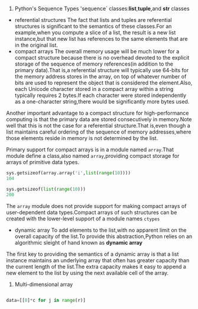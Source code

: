 1. Python's Sequence Types
'sequence` classes:**list**,**tuple**,and **str** classes
- referential structures
The fact that lists and tuples are referential structures is significant to the semantics of these classes.For an example,when you compute a slice of a list, the result is a new list instance,but that new list has references to the same elements that are in the original list.
- compact arrays
The overall memory usage will be much lower for a compact structure because there is no overhead devoted to the explicit storage of the sequence of memory references(in addition to the primary data).That is,a referential structure will typically use 64-bits for the memory address stores in the array, on top of whatever number of bits are used to represent the object that is considered the element.Also, each Unicode character stored in a compact array within a string typically requires 2 bytes.If each character were stored independently as a one-character string,there would be significantly more bytes used.

Another important advantage to a compact structure for high-performance computing is that the primary data are stored consecutively in memory.Note well that this is not the case for a referential structure.That is,even though a list maintains careful ordering of the sequence of memory addresses,where those elements reside in memory is not determined by the list.

Primary support for compact arrays is in a module named `array`.That module define a class,also named `array`,providing compact storage for arrays of primitive data types.

```python 
sys.getsizeof(array.array('i',list(range(10))))
104

sys.getsizeof(list(range(10)))
200
```
The `array` module does not provide support for making compact arrays of user-dependent data types.Compact arrays of such structures can be created with the lower-level support of a module names `ctypes`
- dynamic array
To add elements to the list,with no apparent limit on the overall capacity of the list.To provide this abstraction,Python relies on an algorithmic sleight of hand known as **dynamic array**

The first key to providing the semantics of a dynamic array is that a list instance maintains an underlying array that often has greater capacity than the current length of the list.The extra capacity makes it easy to append a new element to the list by using the next available cell of the array.


1. Multi-dimensional array
```python 

data=[[0]*c for j in range(r)]
```